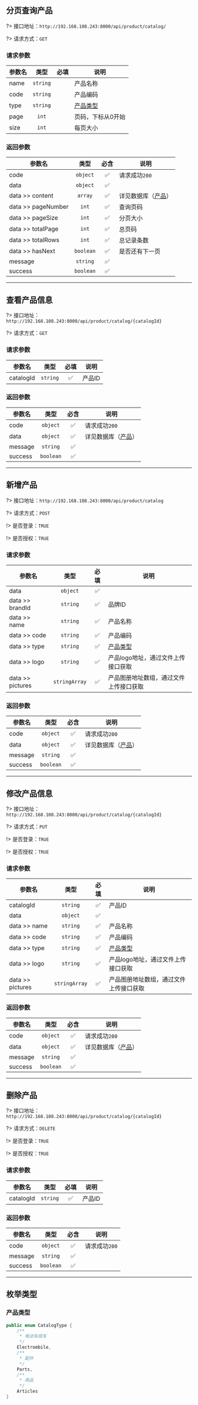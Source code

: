 ## 分页查询产品
?> 接口地址：`http://192.168.108.243:8000/api/product/catalog/`

?> 请求方式：`GET`

### 请求参数
<div class="request-data">

| 参数名 | 类型 | 必填 | 说明 |
| ------ | :------: | :------: | ------ |
| name | `string` | | 产品名称 |
| code | `string` | | 产品编码 |
| type | `string` | | [产品类型](/api/catalog?id=产品类型) |
| page | `int` | | 页码，下标从0开始
| size | `int` | | 每页大小

</div>

### 返回参数
<div class="request-data">

| 参数名 | 类型 | 必含 | 说明 |
| ------ | :------: | :------: | ------ |
| code | `object` | ✅ | 请求成功`200` |
| data | `object` | ✅ |
| data >> content | `array` | ✅ | 详见数据库（[产品](/database/agc_catalog ':target=_blank')） |
| data >> pageNumber | `int` | ✅ | 查询页码 |
| data >> pageSize | `int` | ✅ | 分页大小 |
| data >> totalPage | `int` | ✅ | 总页码 |
| data >> totalRows | `int` | ✅ | 总记录条数 |
| data >> hasNext | `boolean` | ✅ | 是否还有下一页 |
| message | `string` | ✅ |
| success | `boolean` | ✅ |

</div>

---


## 查看产品信息
?> 接口地址：`http://192.168.108.243:8000/api/product/catalog/{catalogId}`

?> 请求方式：`GET`

### 请求参数
<div class="request-data">

| 参数名 | 类型 | 必填 | 说明 |
| ------ | :------: | :------: | ------ |
| catalogId | `string` | ✅ | 产品ID |

</div>

### 返回参数
<div class="request-data">

| 参数名 | 类型 | 必含 | 说明 |
| ------ | :------: | :------: | ------ |
| code | `object` | ✅ | 请求成功`200` |
| data | `object` | ✅ | 详见数据库（[产品](/database/agc_catalog ':target=_blank')）|
| message | `string` | ✅ |
| success | `boolean` | ✅ |

</div>

---

## 新增产品
?> 接口地址：`http://192.168.108.243:8000/api/product/catalog`

?> 请求方式：`POST`
 
!> 是否登录：`TRUE`
 
!> 是否授权：`TRUE`

### 请求参数
<div class="request-data">

| 参数名 | 类型 | 必填 | 说明 |
| ------ | :------: | :------: | ------ |
| data | `object` | ✅ |
| data >> brandId | `string` | ✅ | 品牌ID |
| data >> name | `string` | ✅ | 产品名称 |
| data >> code | `string` | ✅ | 产品编码 |
| data >> type | `string` | ✅ | [产品类型](/api/catalog?id=产品类型) |
| data >> logo | `string` | ✅ | 产品logo地址，通过文件上传接口获取 |
| data >> pictures | `stringArray` | ✅ | 产品图册地址数组，通过文件上传接口获取 |

</div>

### 返回参数
<div class="request-data">

| 参数名 | 类型 | 必含 | 说明 |
| ------ | :------: | :------: | ------ |
| code | `object` | ✅ | 请求成功`200` |
| data | `object` | ✅ | 详见数据库（[产品](/database/agc_catalog ':target=_blank')）|
| message | `string` | ✅ |
| success | `boolean` | ✅ |

</div>

---

## 修改产品信息
?> 接口地址：`http://192.168.108.243:8000/api/product/catalog/{catalogId}`

?> 请求方式：`PUT`
 
!> 是否登录：`TRUE`
 
!> 是否授权：`TRUE`

### 请求参数
<div class="request-data">

| 参数名 | 类型 | 必填 | 说明 |
| ------ | :------: | :------: | ------ |
| catalogId | `string` | ✅ | 产品ID |
| data | `object` | ✅ |
| data >> name | `string` | ✅ | 产品名称 |
| data >> code | `string` | ✅ | 产品编码 |
| data >> type | `string` | ✅ | [产品类型](/api/catalog?id=产品类型) |
| data >> logo | `string` | ✅ | 产品logo地址，通过文件上传接口获取 |
| data >> pictures | `stringArray` | ✅ | 产品图册地址数组，通过文件上传接口获取 |

</div>

### 返回参数
<div class="request-data">

| 参数名 | 类型 | 必含 | 说明 |
| ------ | :------: | :------: | ------ |
| code | `object` | ✅ | 请求成功`200` |
| data | `object` | ✅ | 详见数据库（[产品](/database/agc_catalog ':target=_blank')）|
| message | `string` | ✅ |
| success | `boolean` | ✅ |

</div>

---

## 删除产品
?> 接口地址：`http://192.168.108.243:8000/api/product/catalog/{catalogId}`

?> 请求方式：`DELETE`
 
!> 是否登录：`TRUE`
 
!> 是否授权：`TRUE`

### 请求参数
<div class="request-data">

| 参数名 | 类型 | 必填 | 说明 |
| ------ | :------: | :------: | ------ |
| catalogId | `string` | ✅ | 产品ID |

</div>

### 返回参数
<div class="request-data">

| 参数名 | 类型 | 必含 | 说明 |
| ------ | :------: | :------: | ------ |
| code | `object` | ✅ | 请求成功`200` |
| message | `string` | ✅ |
| success | `boolean` | ✅ |

</div>

---

## 枚举类型

### 产品类型
```java
public enum CatalogType {
    /**
     * 电动车成车
     */
    Electrombile,
    /**
     * 配件
     */
    Parts,
    /**
     * 用品
     */
    Articles
}
```